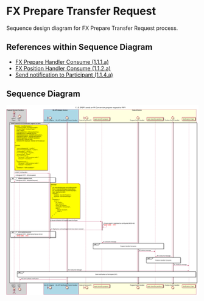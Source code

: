 # FX Prepare Transfer Request

Sequence design diagram for FX Prepare Transfer Request process.

## References within Sequence Diagram

* [FX Prepare Handler Consume (1.1.1.a)](1.1.1.a-fx-prepare-handler-consume.md)
* [FX Position Handler Consume (1.1.2.a)](1.1.2.a-fx-position-handler-consume.md)
* [Send notification to Participant (1.1.4.a)](1.1.4.a-send-notification-to-participant-v2.0.md)

## Sequence Diagram

![seq-fx-prepare-1.1.0.svg](../assets/diagrams/sequence/seq-fx-prepare-1.1.0.svg)

